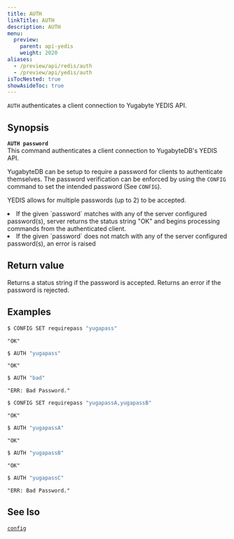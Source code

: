 ```yaml
---
title: AUTH
linkTitle: AUTH
description: AUTH
menu:
  preview:
    parent: api-yedis
    weight: 2020
aliases:
  - /preview/api/redis/auth
  - /preview/api/yedis/auth
isTocNested: true
showAsideToc: true
---
```

`AUTH` authenticates a client connection to Yugabyte YEDIS API.

## Synopsis

<b>`AUTH password`</b><br>
This command authenticates a client connection to YugabyteDB's YEDIS API.

YugabyteDB can be setup to require a password for clients to authenticate themselves. The password verification can be enforced by using the `CONFIG` command to set the intended password (See `CONFIG`).

YEDIS allows for multiple passwords (up to 2) to be accepted.
<li>If the given `password` matches with any of the server configured password(s), server returns the status string "OK" and begins processing commands from the authenticated client.</li>
<li>If the given `password` does not match with any of the server configured password(s), an error is raised</li>

## Return value

Returns a status string if the password is accepted. Returns an error if the password is rejected.

## Examples

```sh
$ CONFIG SET requirepass "yugapass"
```

```
"OK"
```

```sh
$ AUTH "yugapass"
```

```
"OK"
```

```sh
$ AUTH "bad"
```

```
"ERR: Bad Password."
```

```sh
$ CONFIG SET requirepass "yugapassA,yugapassB"
```

```
"OK"
```

```sh
$ AUTH "yugapassA"
```

```
"OK"
```

```sh
$ AUTH "yugapassB"
```

```
"OK"
```

```sh
$ AUTH "yugapassC"
```

```
"ERR: Bad Password."
```

## See lso

[`config`](../config/)
